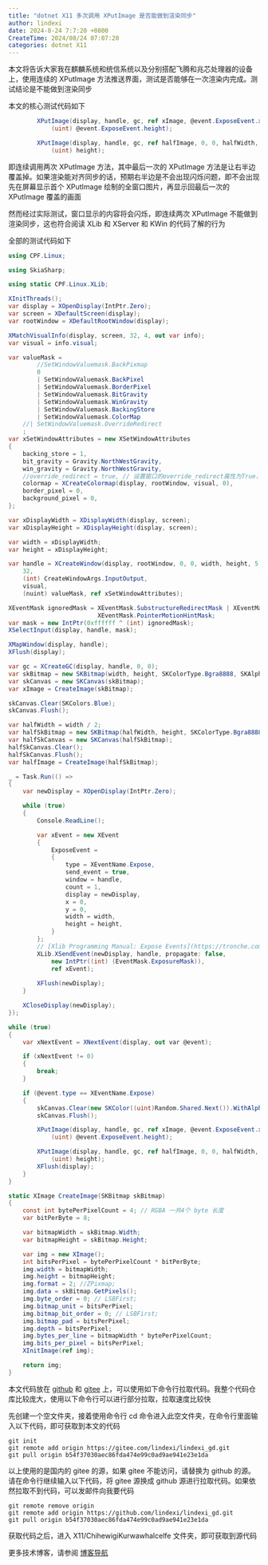 ```yaml
---
title: "dotnet X11 多次调用 XPutImage 是否能做到渲染同步"
author: lindexi
date: 2024-8-24 7:7:20 +0800
CreateTime: 2024/08/24 07:07:20
categories: dotnet X11
---
```


本文将告诉大家我在麒麟系统和统信系统以及分别搭配飞腾和兆芯处理器的设备上，使用连续的 XPutImage 方法推送界面，测试是否能够在一次渲染内完成。测试结论是不能做到渲染同步

<!--more-->


<!-- CreateTime:2024/08/24 07:07:20 -->

<!-- 发布 -->
<!-- 博客 -->

本文的核心测试代码如下

```csharp
        XPutImage(display, handle, gc, ref xImage, @event.ExposeEvent.x, @event.ExposeEvent.y, @event.ExposeEvent.x, @event.ExposeEvent.y, (uint) @event.ExposeEvent.width,
            (uint) @event.ExposeEvent.height);

        XPutImage(display, handle, gc, ref halfImage, 0, 0, halfWidth, 0, (uint) halfWidth,
            (uint) height);
```

即连续调用两次 XPutImage 方法，其中最后一次的 XPutImage 方法是让右半边覆盖掉。如果渲染能对齐同步的话，预期右半边是不会出现闪烁问题，即不会出现先在屏幕显示首个 XPutImage 绘制的全窗口图片，再显示回最后一次的 XPutImage 覆盖的画面

然而经过实际测试，窗口显示的内容将会闪烁，即连续两次 XPutImage 不能做到渲染同步，这也符合阅读 XLib 和 XServer 和 KWin 的代码了解的行为

全部的测试代码如下

```csharp
using CPF.Linux;

using SkiaSharp;

using static CPF.Linux.XLib;

XInitThreads();
var display = XOpenDisplay(IntPtr.Zero);
var screen = XDefaultScreen(display);
var rootWindow = XDefaultRootWindow(display);

XMatchVisualInfo(display, screen, 32, 4, out var info);
var visual = info.visual;

var valueMask =
        //SetWindowValuemask.BackPixmap
        0
        | SetWindowValuemask.BackPixel
        | SetWindowValuemask.BorderPixel
        | SetWindowValuemask.BitGravity
        | SetWindowValuemask.WinGravity
        | SetWindowValuemask.BackingStore
        | SetWindowValuemask.ColorMap
    //| SetWindowValuemask.OverrideRedirect
    ;
var xSetWindowAttributes = new XSetWindowAttributes
{
    backing_store = 1,
    bit_gravity = Gravity.NorthWestGravity,
    win_gravity = Gravity.NorthWestGravity,
    //override_redirect = true, // 设置窗口的override_redirect属性为True，以避免窗口管理器的干预
    colormap = XCreateColormap(display, rootWindow, visual, 0),
    border_pixel = 0,
    background_pixel = 0,
};

var xDisplayWidth = XDisplayWidth(display, screen);
var xDisplayHeight = XDisplayHeight(display, screen);

var width = xDisplayWidth;
var height = xDisplayHeight;

var handle = XCreateWindow(display, rootWindow, 0, 0, width, height, 5,
    32,
    (int) CreateWindowArgs.InputOutput,
    visual,
    (nuint) valueMask, ref xSetWindowAttributes);

XEventMask ignoredMask = XEventMask.SubstructureRedirectMask | XEventMask.ResizeRedirectMask |
                         XEventMask.PointerMotionHintMask;
var mask = new IntPtr(0xffffff ^ (int) ignoredMask);
XSelectInput(display, handle, mask);

XMapWindow(display, handle);
XFlush(display);

var gc = XCreateGC(display, handle, 0, 0);
var skBitmap = new SKBitmap(width, height, SKColorType.Bgra8888, SKAlphaType.Premul);
var skCanvas = new SKCanvas(skBitmap);
var xImage = CreateImage(skBitmap);

skCanvas.Clear(SKColors.Blue);
skCanvas.Flush();

var halfWidth = width / 2;
var halfSkBitmap = new SKBitmap(halfWidth, height, SKColorType.Bgra8888, SKAlphaType.Premul);
var halfSkCanvas = new SKCanvas(halfSkBitmap);
halfSkCanvas.Clear();
halfSkCanvas.Flush();
var halfImage = CreateImage(halfSkBitmap);

_ = Task.Run(() =>
{
    var newDisplay = XOpenDisplay(IntPtr.Zero);

    while (true)
    {
        Console.ReadLine();

        var xEvent = new XEvent
        {
            ExposeEvent =
            {
                type = XEventName.Expose,
                send_event = true,
                window = handle,
                count = 1,
                display = newDisplay,
                x = 0,
                y = 0,
                width = width,
                height = height,
            }
        };
        // [Xlib Programming Manual: Expose Events](https://tronche.com/gui/x/xlib/events/exposure/expose.html )
        XLib.XSendEvent(newDisplay, handle, propagate: false,
            new IntPtr((int) (EventMask.ExposureMask)),
            ref xEvent);
        
        XFlush(newDisplay);
    }

    XCloseDisplay(newDisplay);
});

while (true)
{
    var xNextEvent = XNextEvent(display, out var @event);

    if (xNextEvent != 0)
    {
        break;
    }

    if (@event.type == XEventName.Expose)
    {
        skCanvas.Clear(new SKColor((uint)Random.Shared.Next()).WithAlpha(0xFF));
        skCanvas.Flush();

        XPutImage(display, handle, gc, ref xImage, @event.ExposeEvent.x, @event.ExposeEvent.y, @event.ExposeEvent.x, @event.ExposeEvent.y, (uint) @event.ExposeEvent.width,
            (uint) @event.ExposeEvent.height);

        XPutImage(display, handle, gc, ref halfImage, 0, 0, halfWidth, 0, (uint) halfWidth,
            (uint) height);
        XFlush(display);
    }
}

static XImage CreateImage(SKBitmap skBitmap)
{
    const int bytePerPixelCount = 4; // RGBA 一共4个 byte 长度
    var bitPerByte = 8;

    var bitmapWidth = skBitmap.Width;
    var bitmapHeight = skBitmap.Height;

    var img = new XImage();
    int bitsPerPixel = bytePerPixelCount * bitPerByte;
    img.width = bitmapWidth;
    img.height = bitmapHeight;
    img.format = 2; //ZPixmap;
    img.data = skBitmap.GetPixels();
    img.byte_order = 0; // LSBFirst;
    img.bitmap_unit = bitsPerPixel;
    img.bitmap_bit_order = 0; // LSBFirst;
    img.bitmap_pad = bitsPerPixel;
    img.depth = bitsPerPixel;
    img.bytes_per_line = bitmapWidth * bytePerPixelCount;
    img.bits_per_pixel = bitsPerPixel;
    XInitImage(ref img);

    return img;
}
```

本文代码放在 [github](https://github.com/lindexi/lindexi_gd/tree/b54f37030aec86fda474e99c0ad9ae941e23e1da/X11/ChihewigiKurwawhalcelfe) 和 [gitee](https://gitee.com/lindexi/lindexi_gd/tree/b54f37030aec86fda474e99c0ad9ae941e23e1da/X11/ChihewigiKurwawhalcelfe) 上，可以使用如下命令行拉取代码。我整个代码仓库比较庞大，使用以下命令行可以进行部分拉取，拉取速度比较快

先创建一个空文件夹，接着使用命令行 cd 命令进入此空文件夹，在命令行里面输入以下代码，即可获取到本文的代码

```
git init
git remote add origin https://gitee.com/lindexi/lindexi_gd.git
git pull origin b54f37030aec86fda474e99c0ad9ae941e23e1da
```

以上使用的是国内的 gitee 的源，如果 gitee 不能访问，请替换为 github 的源。请在命令行继续输入以下代码，将 gitee 源换成 github 源进行拉取代码。如果依然拉取不到代码，可以发邮件向我要代码

```
git remote remove origin
git remote add origin https://github.com/lindexi/lindexi_gd.git
git pull origin b54f37030aec86fda474e99c0ad9ae941e23e1da
```

获取代码之后，进入 X11/ChihewigiKurwawhalcelfe 文件夹，即可获取到源代码

更多技术博客，请参阅 [博客导航](https://blog.lindexi.com/post/%E5%8D%9A%E5%AE%A2%E5%AF%BC%E8%88%AA.html )
